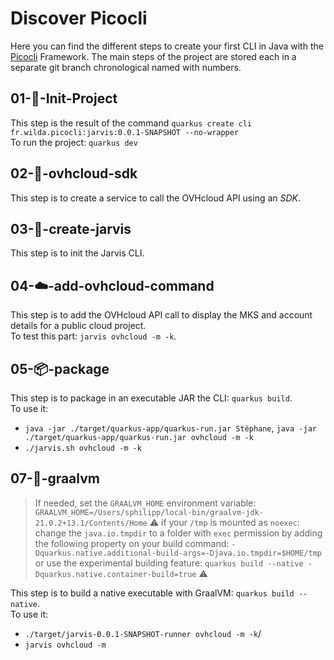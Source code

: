 # Discover Picocli

Here you can find the different steps to create your first CLI in Java with the [Picocli](https://picocli.info/) Framework.
The main steps of the project are stored each in a separate git branch chronological named with numbers.

## 01-🎉-Init-Project
 
This step is the result of the command `quarkus create cli fr.wilda.picocli:jarvis:0.0.1-SNAPSHOT --no-wrapper`  
To run the project: `quarkus dev` 

## 02-🔗-ovhcloud-sdk

This step is to create a service to call the OVHcloud API using an _SDK_.

## 03-🤖-create-jarvis

This step is to init the Jarvis CLI.

## 04-☁️-add-ovhcloud-command

This step is to add the OVHcloud API call to display the MKS and account details for a public cloud project.  
To test this part: `jarvis ovhcloud -m -k`.

## 05-📦-package

This step is to package in an executable JAR the CLI: `quarkus build`.  
To use it:
  - `java -jar ./target/quarkus-app/quarkus-run.jar Stéphane`, `java -jar ./target/quarkus-app/quarkus-run.jar ovhcloud -m -k`
  - `./jarvis.sh ovhcloud -m -k`

## 07-🚀-graalvm

> If needed, set the `GRAALVM_HOME` environment variable: `GRAALVM_HOME=/Users/sphilipp/local-bin/graalvm-jdk-21.0.2+13.1/Contents/Home`
> ⚠️ if your `/tmp` is mounted as `noexec`: change the `java.io.tmpdir` to a folder with `exec` permission by adding the following property on your build command: `-Dquarkus.native.additional-build-args=-Djava.io.tmpdir=$HOME/tmp` or use the experimental building feature: `quarkus build --native -Dquarkus.native.container-build=true` ⚠️

This step is to build a native executable with GraalVM: `quarkus build --native`.  
To use it: 
  - `./target/jarvis-0.0.1-SNAPSHOT-runner ovhcloud -m -k`/
  - `jarvis ovhcloud -m`

